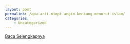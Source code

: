 ```yaml
---
layout: post
permalink: /apa-arti-mimpi-angin-kencang-menurut-islam/
categories:
    - Uncategorized
---
```


[Baca Selengkapnya](/05)